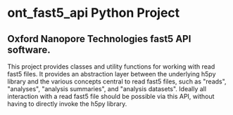 ont_fast5_api Python Project
====================================
Oxford Nanopore Technologies fast5 API software.
-------------------------------------

This project provides classes and utility functions for working with read fast5
files. It provides an abstraction layer between the underlying h5py library and
the various concepts central to read fast5 files, such as "reads", "analyses",
"analysis summaries", and "analysis datasets". Ideally all interaction with a
read fast5 file should be possible via this API, without having to directly
invoke the h5py library.
